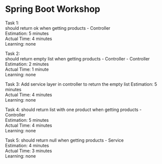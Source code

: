 # Spring Boot Workshop

Task 1:  
should return ok when getting products - Controller  
Estimation: 5 minutes  
Actual Time: 4 minutes  
Learning: none

Task 2:  
should return empty list when getting products - Controller - Controller  
Estimation: 2 minutes  
Actual Time: 1 minute  
Learning: none

Task 3:
Add service layer in controller to return the empty list 
Estimation: 5 minutes  
Actual Time: 4 minutes  
Learning: none

Task 4:
should return list with one product when getting products - Controller  
Estimation: 5 minutes  
Actual Time: 4 minutes  
Learning: none

Task 5:
should return null when getting products - Service  
Estimation: 4 minutes  
Actual Time: 3 minutes  
Learning: none